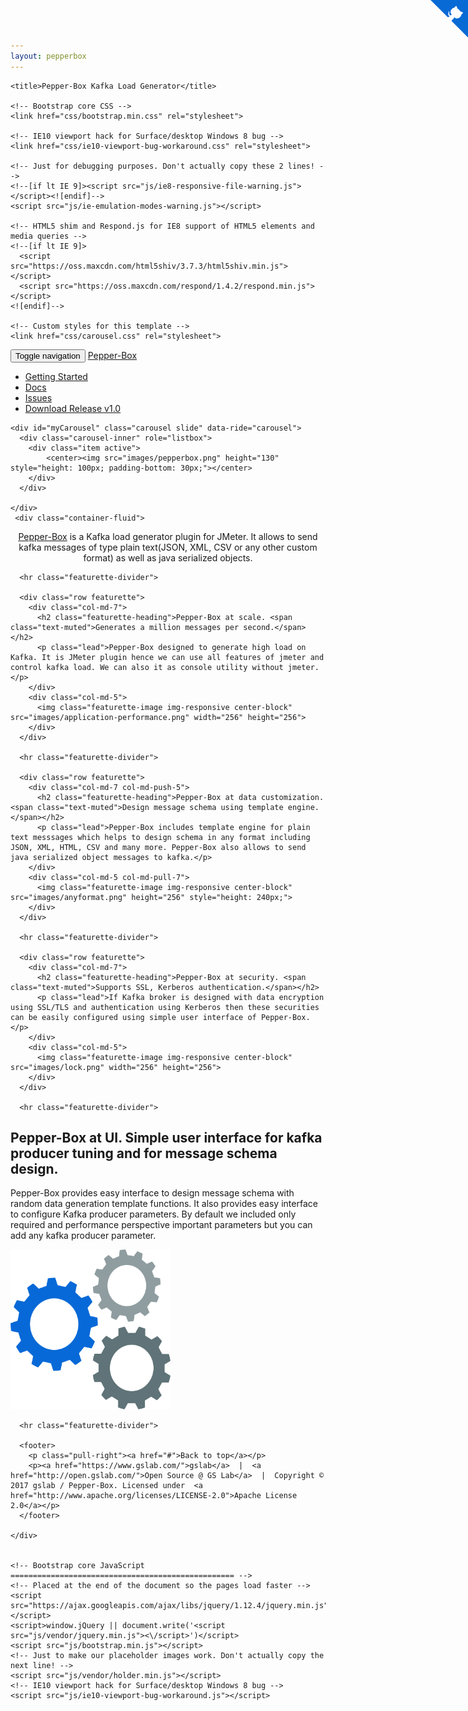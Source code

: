```yaml
---
layout: pepperbox
---
```

<!DOCTYPE html>
<html lang="en">
  <head>
    <meta charset="utf-8">
    <meta http-equiv="X-UA-Compatible" content="IE=edge">
    <meta name="viewport" content="width=device-width, initial-scale=1">
    <meta name="description" content="">
    <meta name="author" content="">
    <link rel="icon" href="images/pepperbox.ico">

    <title>Pepper-Box Kafka Load Generator</title>

    <!-- Bootstrap core CSS -->
    <link href="css/bootstrap.min.css" rel="stylesheet">

    <!-- IE10 viewport hack for Surface/desktop Windows 8 bug -->
    <link href="css/ie10-viewport-bug-workaround.css" rel="stylesheet">

    <!-- Just for debugging purposes. Don't actually copy these 2 lines! -->
    <!--[if lt IE 9]><script src="js/ie8-responsive-file-warning.js"></script><![endif]-->
    <script src="js/ie-emulation-modes-warning.js"></script>

    <!-- HTML5 shim and Respond.js for IE8 support of HTML5 elements and media queries -->
    <!--[if lt IE 9]>
      <script src="https://oss.maxcdn.com/html5shiv/3.7.3/html5shiv.min.js"></script>
      <script src="https://oss.maxcdn.com/respond/1.4.2/respond.min.js"></script>
    <![endif]-->

    <!-- Custom styles for this template -->
    <link href="css/carousel.css" rel="stylesheet">
  </head>
<!-- NAVBAR
================================================== -->
  <body>
    <div class="navbar-wrapper">
        <nav class="navbar navbar-default navbar-static-top nav-pepper">
          <div class="container">
            <div class="navbar-header">
              <button type="button" class="navbar-toggle collapsed" data-toggle="collapse" data-target="#navbar" aria-expanded="false" aria-controls="navbar">
                <span class="sr-only">Toggle navigation</span>
                <span class="icon-bar"></span>
                <span class="icon-bar"></span>
                <span class="icon-bar"></span>
              </button>
              <a class="navbar-brand" href="#">Pepper-Box</a>
            </div>
            <div id="navbar" class="navbar-collapse collapse">
              <ul class="nav navbar-nav">
                <li ><a href="https://github.com/GSLabDev/pepper-box">Getting Started</a></li>
                <li><a href="https://github.com/GSLabDev/pepper-box/wiki">Docs</a></li>
                <li><a href="https://github.com/GSLabDev/pepper-box/issues">Issues</a></li>
                <li >
                  <a href="https://github.com/GSLabDev/pepper-box/archive/v1.0.tar.gz" >Download Release v1.0</a>
                </li>
              </ul>
            </div>
          </div>
          <a href="https://github.com/GSLabDev/pepper-box" class="github-corner"><svg width="60" height="60" viewBox="0 0 250 250" style="fill:#086ad5; color:#fff; position: fixed; top: 0; border: 0; right: 0;"><path d="M0,0 L115,115 L130,115 L142,142 L250,250 L250,0 Z"></path><path d="M128.3,109.0 C113.8,99.7 119.0,89.6 119.0,89.6 C122.0,82.7 120.5,78.6 120.5,78.6 C119.2,72.0 123.4,76.3 123.4,76.3 C127.3,80.9 125.5,87.3 125.5,87.3 C122.9,97.6 130.6,101.9 134.4,103.2" fill="currentColor" style="transform-origin: 130px 106px;" class="octo-arm"></path><path d="M115.0,115.0 C114.9,115.1 118.7,116.5 119.8,115.4 L133.7,101.6 C136.9,99.2 139.9,98.4 142.2,98.6 C133.8,88.0 127.5,74.4 143.8,58.0 C148.5,53.4 154.0,51.2 159.7,51.0 C160.3,49.4 163.2,43.6 171.4,40.1 C171.4,40.1 176.1,42.5 178.8,56.2 C183.1,58.6 187.2,61.8 190.9,65.4 C194.5,69.0 197.7,73.2 200.1,77.6 C213.8,80.2 216.3,84.9 216.3,84.9 C212.7,93.1 206.9,96.0 205.4,96.6 C205.1,102.4 203.0,107.8 198.3,112.5 C181.9,128.9 168.3,122.5 157.7,114.1 C157.9,116.9 156.7,120.9 152.7,124.9 L141.0,136.5 C139.8,137.7 141.6,141.9 141.8,141.8 Z" fill="currentColor" class="octo-body"></path></svg></a><style>.github-corner:hover .octo-arm{animation:octocat-wave 560ms ease-in-out}@keyframes octocat-wave{0%,100%{transform:rotate(0)}20%,60%{transform:rotate(-25deg)}40%,80%{transform:rotate(10deg)}}@media (max-width:500px){.github-corner:hover .octo-arm{animation:none}.github-corner .octo-arm{animation:octocat-wave 560ms ease-in-out}}</style>
        </nav>
    </div>

    <div id="myCarousel" class="carousel slide" data-ride="carousel">
      <div class="carousel-inner" role="listbox">
        <div class="item active">
            <center><img src="images/pepperbox.png" height="130" style="height: 100px; padding-bottom: 30px;"></center>
        </div>
      </div>
       
    </div>
     <div class="container-fluid">
  <div class="row text-center">
     <div class="col-md-12">
          <center><p class="lead"><a href="https://github.com/GSLabDev/pepper-box">Pepper-Box</a> 
    <span>is a Kafka load generator plugin for JMeter. It allows to send kafka messages of type plain text(JSON, XML, CSV or any other custom format) as well as java serialized objects.</span>
    </p></center>
      </div>
  </div>
</div> 
    <div class="container marketing">

      <hr class="featurette-divider">

      <div class="row featurette">
        <div class="col-md-7">
          <h2 class="featurette-heading">Pepper-Box at scale. <span class="text-muted">Generates a million messages per second.</span></h2>
          <p class="lead">Pepper-Box designed to generate high load on Kafka. It is JMeter plugin hence we can use all features of jmeter and control kafka load. We can also it as console utility without jmeter.</p>
        </div>
        <div class="col-md-5">
          <img class="featurette-image img-responsive center-block" src="images/application-performance.png" width="256" height="256">
        </div>
      </div>

      <hr class="featurette-divider">

      <div class="row featurette">
        <div class="col-md-7 col-md-push-5">
          <h2 class="featurette-heading">Pepper-Box at data customization. <span class="text-muted">Design message schema using template engine.</span></h2>
          <p class="lead">Pepper-Box includes template engine for plain text messsages which helps to design schema in any format including JSON, XML, HTML, CSV and many more. Pepper-Box also allows to send java serialized object messages to kafka.</p>
        </div>
        <div class="col-md-5 col-md-pull-7">
          <img class="featurette-image img-responsive center-block" src="images/anyformat.png" height="256" style="height: 240px;">
        </div>
      </div>

      <hr class="featurette-divider">

      <div class="row featurette">
        <div class="col-md-7">
          <h2 class="featurette-heading">Pepper-Box at security. <span class="text-muted">Supports SSL, Kerberos authentication.</span></h2>
          <p class="lead">If Kafka broker is designed with data encryption using SSL/TLS and authentication using Kerberos then these securities can be easily configured using simple user interface of Pepper-Box.</p>
        </div>
        <div class="col-md-5">
          <img class="featurette-image img-responsive center-block" src="images/lock.png" width="256" height="256">
        </div>
      </div>

      <hr class="featurette-divider">

 <div class="row featurette">
        <div class="col-md-7 col-md-push-5">
          <h2 class="featurette-heading">Pepper-Box at UI. <span class="text-muted">Simple user interface for kafka producer tuning and for message schema design.</span></h2>
          <p class="lead">Pepper-Box provides easy interface to design message schema with random data generation template functions. It also provides easy interface to configure Kafka producer parameters. By default we included only required and performance perspective important parameters but you can add any kafka producer parameter.</p>
        </div>
        <div class="col-md-5 col-md-pull-7">
          <img class="featurette-image img-responsive center-block" src="images/tune-performance.png" width="256" height="256">
        </div>
      </div>

      <hr class="featurette-divider">

      <footer>
        <p class="pull-right"><a href="#">Back to top</a></p>
        <p><a href="https://www.gslab.com/">gslab</a>  |  <a href="http://open.gslab.com/">Open Source @ GS Lab</a>  |  Copyright © 2017 gslab / Pepper-Box. Licensed under  <a href="http://www.apache.org/licenses/LICENSE-2.0">Apache License 2.0</a></p>
      </footer>

    </div>


    <!-- Bootstrap core JavaScript
    ================================================== -->
    <!-- Placed at the end of the document so the pages load faster -->
    <script src="https://ajax.googleapis.com/ajax/libs/jquery/1.12.4/jquery.min.js"></script>
    <script>window.jQuery || document.write('<script src="js/vendor/jquery.min.js"><\/script>')</script>
    <script src="js/bootstrap.min.js"></script>
    <!-- Just to make our placeholder images work. Don't actually copy the next line! -->
    <script src="js/vendor/holder.min.js"></script>
    <!-- IE10 viewport hack for Surface/desktop Windows 8 bug -->
    <script src="js/ie10-viewport-bug-workaround.js"></script>
  </body>
</html>
